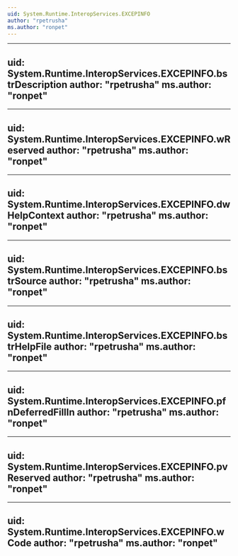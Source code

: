 ```yaml
---
uid: System.Runtime.InteropServices.EXCEPINFO
author: "rpetrusha"
ms.author: "ronpet"
---
```


---
uid: System.Runtime.InteropServices.EXCEPINFO.bstrDescription
author: "rpetrusha"
ms.author: "ronpet"
---

---
uid: System.Runtime.InteropServices.EXCEPINFO.wReserved
author: "rpetrusha"
ms.author: "ronpet"
---

---
uid: System.Runtime.InteropServices.EXCEPINFO.dwHelpContext
author: "rpetrusha"
ms.author: "ronpet"
---

---
uid: System.Runtime.InteropServices.EXCEPINFO.bstrSource
author: "rpetrusha"
ms.author: "ronpet"
---

---
uid: System.Runtime.InteropServices.EXCEPINFO.bstrHelpFile
author: "rpetrusha"
ms.author: "ronpet"
---

---
uid: System.Runtime.InteropServices.EXCEPINFO.pfnDeferredFillIn
author: "rpetrusha"
ms.author: "ronpet"
---

---
uid: System.Runtime.InteropServices.EXCEPINFO.pvReserved
author: "rpetrusha"
ms.author: "ronpet"
---

---
uid: System.Runtime.InteropServices.EXCEPINFO.wCode
author: "rpetrusha"
ms.author: "ronpet"
---

